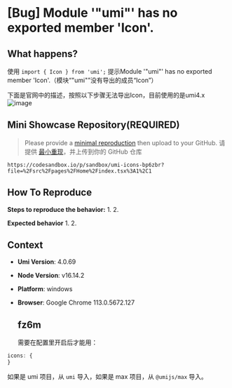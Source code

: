 # [Bug] Module '"umi"' has no exported member 'Icon'.

## What happens?

使用
`import { Icon } from 'umi';`
提示Module '"umi"' has no exported member 'Icon'.（模块“"umi"”没有导出的成员“Icon”）

下面是官网中的描述，按照以下步骤无法导出Icon，目前使用的是umi4.x
![image](https://github.com/umijs/umi/assets/19682322/40e3fa8c-8385-4074-8814-666744608979)

## Mini Showcase Repository(REQUIRED)

> Please provide a [minimal reproduction](https://stackoverflow.com/help/minimal-reproducible-example) then upload to your GitHub. 请提供 [最小重现](https://stackoverflow.com/help/minimal-reproducible-example)，并上传到你的 GitHub 仓库

<!-- 为节约大家的时间，无复现步骤的 ISSUE 会被关闭，提供之后再 REOPEN -->
<!-- YOUR_REPOSITORY_URL on github or stackbliz -->

`https://codesandbox.io/p/sandbox/umi-icons-bp6zbr?file=%2Fsrc%2Fpages%2FHome%2Findex.tsx%3A1%2C1`

## How To Reproduce

**Steps to reproduce the behavior:** 1. 2.

**Expected behavior** 1. 2.

<!-- 请提供复现链接/步骤，错误日志以及相关配置 -->

## Context

- **Umi Version**: 4.0.69
- **Node Version**: v16.14.2
- **Platform**: windows
- **Browser**: Google Chrome 113.0.5672.127

  ## fz6m

  需要在配置里开启后才能用：

```ts
icons: {
}
```

如果是 umi 项目，从 `umi` 导入，如果是 max 项目，从 `@umijs/max` 导入。
